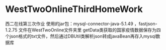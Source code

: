 # WestTwoOnlineThirdHomeWork
西二在线第三次作业
使用的jar包：mysql-connector-java-5.1.49  ，fastjson-1.2.75
文件在WestTwoOnline文件夹里
getData类获取的国家疫情数据保存为四个json格式的txt文件，然后通过DBUtil类解析json转成javaBean再存入mysql数据库
